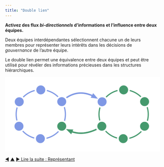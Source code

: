 ```yaml
---
title: "Double lien"
---
```



<strong>Activez des flux <em>bi-directionnels</em> d’informations et l’influence entre deux équipes.</strong>

Deux équipes interdépendantes sélectionnent chacune un de leurs membres pour représenter leurs intérêts dans les décisions de <dfn data-info="Gouvernance: Le processus de fixer des objectifs et de prendre et de modifier des décisions qui guident les gens pour les atteindre.">gouvernance</dfn> de l’autre équipe.

Le double lien permet une équivalence entre deux équipes et peut être utilisé pour révéler des informations précieuses dans les structures hiérarchiques.

![Double lien entre deux cercles](img/structural-patterns/double-link.png)

<div class="bottom-nav">
<a href="linking.html" title="Retour à : Lien">◀</a> <a href="building-organizations.html" title="Remonter: Construire les organisations">▲</a> <a href="representative.html" title="">▶ Lire la suite : Représentant</a>
</div>


<script type="text/javascript">
Mousetrap.bind('g n', function() {
    window.location.href = 'representative.html';
    return false;
});
</script>

